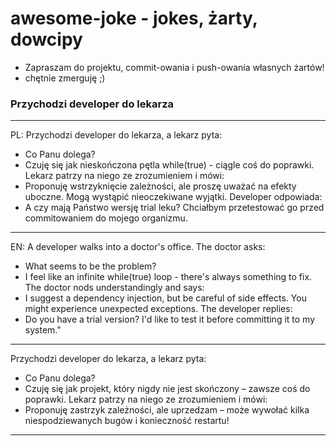 # awesome-joke - jokes, żarty, dowcipy

- Zapraszam do projektu, commit-owania i push-owania własnych żartów!
- chętnie zmerguję ;)


### Przychodzi developer do lekarza


---
PL:
Przychodzi developer do lekarza, a lekarz pyta:
- Co Panu dolega?
- Czuję się jak nieskończona pętla while(true) - ciągle coś do poprawki.
Lekarz patrzy na niego ze zrozumieniem i mówi:
- Proponuję wstrzyknięcie zależności, ale proszę uważać na efekty uboczne. Mogą wystąpić nieoczekiwane wyjątki.
Developer odpowiada:
- A czy mają Państwo wersję trial leku? Chciałbym przetestować go przed commitowaniem do mojego organizmu.
---
EN:
A developer walks into a doctor's office. The doctor asks:
- What seems to be the problem?
- I feel like an infinite while(true) loop - there's always something to fix.
The doctor nods understandingly and says:
- I suggest a dependency injection, but be careful of side effects. You might experience unexpected exceptions.
The developer replies:
- Do you have a trial version? I'd like to test it before committing it to my system."
---
Przychodzi developer do lekarza, a lekarz pyta:
- Co Panu dolega?
- Czuję się jak projekt, który nigdy nie jest skończony – zawsze coś do poprawki.
Lekarz patrzy na niego ze zrozumieniem i mówi:
- Proponuję zastrzyk zależności, ale uprzedzam – może wywołać kilka niespodziewanych bugów i konieczność restartu!
---
